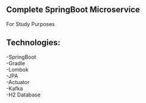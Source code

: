 ## Complete SpringBoot Microservice 
For Study Purposes  

## Technologies:

-SpringBoot  
-Gradle  
-Lombok  
-JPA  
-Actuator  
-Kafka  
-H2 Database  


